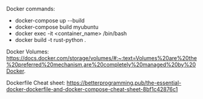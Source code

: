 Docker commands:
 - docker-compose up --build 
 - docker-compose build myubuntu
 - docker exec -it <container_name> /bin/bash
 - docker build -t rust-python .

Docker Volumes:
https://docs.docker.com/storage/volumes/#:~:text=Volumes%20are%20the%20preferred%20mechanism,are%20completely%20managed%20by%20Docker.

Dockerfile Cheat sheet:
https://betterprogramming.pub/the-essential-docker-dockerfile-and-docker-compose-cheat-sheet-8bf1c42876c1


